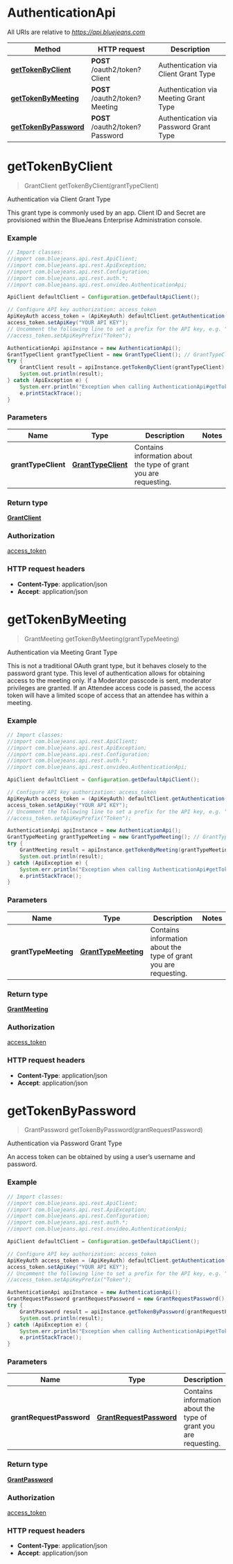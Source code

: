 # AuthenticationApi

All URIs are relative to *https://api.bluejeans.com*

Method | HTTP request | Description
------------- | ------------- | -------------
[**getTokenByClient**](AuthenticationApi.md#getTokenByClient) | **POST** /oauth2/token?Client | Authentication via Client Grant Type
[**getTokenByMeeting**](AuthenticationApi.md#getTokenByMeeting) | **POST** /oauth2/token?Meeting | Authentication via Meeting Grant Type
[**getTokenByPassword**](AuthenticationApi.md#getTokenByPassword) | **POST** /oauth2/token?Password | Authentication via Password Grant Type


<a name="getTokenByClient"></a>
# **getTokenByClient**
> GrantClient getTokenByClient(grantTypeClient)

Authentication via Client Grant Type

This grant type is commonly used by an app. Client ID and Secret are provisioned within the BlueJeans Enterprise Administration console.

### Example
```java
// Import classes:
//import com.bluejeans.api.rest.ApiClient;
//import com.bluejeans.api.rest.ApiException;
//import com.bluejeans.api.rest.Configuration;
//import com.bluejeans.api.rest.auth.*;
//import com.bluejeans.api.rest.onvideo.AuthenticationApi;

ApiClient defaultClient = Configuration.getDefaultApiClient();

// Configure API key authorization: access_token
ApiKeyAuth access_token = (ApiKeyAuth) defaultClient.getAuthentication("access_token");
access_token.setApiKey("YOUR API KEY");
// Uncomment the following line to set a prefix for the API key, e.g. "Token" (defaults to null)
//access_token.setApiKeyPrefix("Token");

AuthenticationApi apiInstance = new AuthenticationApi();
GrantTypeClient grantTypeClient = new GrantTypeClient(); // GrantTypeClient | Contains information about the type of grant you are requesting.
try {
    GrantClient result = apiInstance.getTokenByClient(grantTypeClient);
    System.out.println(result);
} catch (ApiException e) {
    System.err.println("Exception when calling AuthenticationApi#getTokenByClient");
    e.printStackTrace();
}
```

### Parameters

Name | Type | Description  | Notes
------------- | ------------- | ------------- | -------------
 **grantTypeClient** | [**GrantTypeClient**](GrantTypeClient.md)| Contains information about the type of grant you are requesting. |

### Return type

[**GrantClient**](GrantClient.md)

### Authorization

[access_token](../README.md#access_token)

### HTTP request headers

 - **Content-Type**: application/json
 - **Accept**: application/json

<a name="getTokenByMeeting"></a>
# **getTokenByMeeting**
> GrantMeeting getTokenByMeeting(grantTypeMeeting)

Authentication via Meeting Grant Type

This is not a traditional OAuth grant type, but it behaves closely to the password grant type. This level of authentication allows for obtaining access to the meeting only. If a Moderator passcode is sent, moderator privileges are granted. If an Attendee access code is passed, the access token will have a limited scope of access that an attendee has within a meeting.

### Example
```java
// Import classes:
//import com.bluejeans.api.rest.ApiClient;
//import com.bluejeans.api.rest.ApiException;
//import com.bluejeans.api.rest.Configuration;
//import com.bluejeans.api.rest.auth.*;
//import com.bluejeans.api.rest.onvideo.AuthenticationApi;

ApiClient defaultClient = Configuration.getDefaultApiClient();

// Configure API key authorization: access_token
ApiKeyAuth access_token = (ApiKeyAuth) defaultClient.getAuthentication("access_token");
access_token.setApiKey("YOUR API KEY");
// Uncomment the following line to set a prefix for the API key, e.g. "Token" (defaults to null)
//access_token.setApiKeyPrefix("Token");

AuthenticationApi apiInstance = new AuthenticationApi();
GrantTypeMeeting grantTypeMeeting = new GrantTypeMeeting(); // GrantTypeMeeting | Contains information about the type of grant you are requesting.
try {
    GrantMeeting result = apiInstance.getTokenByMeeting(grantTypeMeeting);
    System.out.println(result);
} catch (ApiException e) {
    System.err.println("Exception when calling AuthenticationApi#getTokenByMeeting");
    e.printStackTrace();
}
```

### Parameters

Name | Type | Description  | Notes
------------- | ------------- | ------------- | -------------
 **grantTypeMeeting** | [**GrantTypeMeeting**](GrantTypeMeeting.md)| Contains information about the type of grant you are requesting. |

### Return type

[**GrantMeeting**](GrantMeeting.md)

### Authorization

[access_token](../README.md#access_token)

### HTTP request headers

 - **Content-Type**: application/json
 - **Accept**: application/json

<a name="getTokenByPassword"></a>
# **getTokenByPassword**
> GrantPassword getTokenByPassword(grantRequestPassword)

Authentication via Password Grant Type

An access token can be obtained by using a user’s username and password.

### Example
```java
// Import classes:
//import com.bluejeans.api.rest.ApiClient;
//import com.bluejeans.api.rest.ApiException;
//import com.bluejeans.api.rest.Configuration;
//import com.bluejeans.api.rest.auth.*;
//import com.bluejeans.api.rest.onvideo.AuthenticationApi;

ApiClient defaultClient = Configuration.getDefaultApiClient();

// Configure API key authorization: access_token
ApiKeyAuth access_token = (ApiKeyAuth) defaultClient.getAuthentication("access_token");
access_token.setApiKey("YOUR API KEY");
// Uncomment the following line to set a prefix for the API key, e.g. "Token" (defaults to null)
//access_token.setApiKeyPrefix("Token");

AuthenticationApi apiInstance = new AuthenticationApi();
GrantRequestPassword grantRequestPassword = new GrantRequestPassword(); // GrantRequestPassword | Contains information about the type of grant you are requesting.
try {
    GrantPassword result = apiInstance.getTokenByPassword(grantRequestPassword);
    System.out.println(result);
} catch (ApiException e) {
    System.err.println("Exception when calling AuthenticationApi#getTokenByPassword");
    e.printStackTrace();
}
```

### Parameters

Name | Type | Description  | Notes
------------- | ------------- | ------------- | -------------
 **grantRequestPassword** | [**GrantRequestPassword**](GrantRequestPassword.md)| Contains information about the type of grant you are requesting. |

### Return type

[**GrantPassword**](GrantPassword.md)

### Authorization

[access_token](../README.md#access_token)

### HTTP request headers

 - **Content-Type**: application/json
 - **Accept**: application/json

